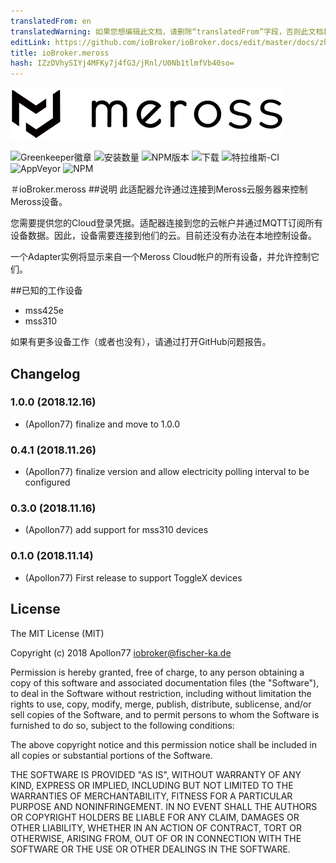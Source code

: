 ```yaml
---
translatedFrom: en
translatedWarning: 如果您想编辑此文档，请删除“translatedFrom”字段，否则此文档将再次自动翻译
editLink: https://github.com/ioBroker/ioBroker.docs/edit/master/docs/zh-cn/adapterref/iobroker.meross/README.md
title: ioBroker.meross
hash: IZzDVhySIYj4MFKy7j4fG3/jRnl/U0Nb1tlmfVb40so=
---
```

![商标](../../../en/adapterref/iobroker.meross/admin/meross-logo.png)

![Greenkeeper徽章](https://badges.greenkeeper.io/Apollon77/ioBroker.meross.svg)
![安装数量](http://iobroker.live/badges/meross-stable.svg)
![NPM版本](http://img.shields.io/npm/v/iobroker.meross.svg)
![下载](https://img.shields.io/npm/dm/iobroker.meross.svg)
![特拉维斯-CI](http://img.shields.io/travis/Apollon77/ioBroker.meross/master.svg)
![AppVeyor](https://ci.appveyor.com/api/projects/status/github/Apollon77/ioBroker.meross?branch=master&svg=true)
![NPM](https://nodei.co/npm/iobroker.meross.png?downloads=true)

＃ioBroker.meross
##说明
此适配器允许通过连接到Meross云服务器来控制Meross设备。

您需要提供您的Cloud登录凭据。适配器连接到您的云帐户并通过MQTT订阅所有设备数据。因此，设备需要连接到他们的云。目前还没有办法在本地控制设备。

一个Adapter实例将显示来自一个Meross Cloud帐户的所有设备，并允许控制它们。

##已知的工作设备
* mss425e
* mss310

如果有更多设备工作（或者也没有），请通过打开GitHub问题报告。

## Changelog

### 1.0.0 (2018.12.16)
* (Apollon77) finalize and move to 1.0.0

### 0.4.1 (2018.11.26)
* (Apollon77) finalize version and allow electricity polling interval to be configured

### 0.3.0 (2018.11.16)
* (Apollon77) add support for mss310 devices

### 0.1.0 (2018.11.14)
* (Apollon77) First release to support ToggleX devices

## License
The MIT License (MIT)

Copyright (c) 2018 Apollon77 <iobroker@fischer-ka.de>

Permission is hereby granted, free of charge, to any person obtaining a copy
of this software and associated documentation files (the "Software"), to deal
in the Software without restriction, including without limitation the rights
to use, copy, modify, merge, publish, distribute, sublicense, and/or sell
copies of the Software, and to permit persons to whom the Software is
furnished to do so, subject to the following conditions:

The above copyright notice and this permission notice shall be included in
all copies or substantial portions of the Software.

THE SOFTWARE IS PROVIDED "AS IS", WITHOUT WARRANTY OF ANY KIND, EXPRESS OR
IMPLIED, INCLUDING BUT NOT LIMITED TO THE WARRANTIES OF MERCHANTABILITY,
FITNESS FOR A PARTICULAR PURPOSE AND NONINFRINGEMENT. IN NO EVENT SHALL THE
AUTHORS OR COPYRIGHT HOLDERS BE LIABLE FOR ANY CLAIM, DAMAGES OR OTHER
LIABILITY, WHETHER IN AN ACTION OF CONTRACT, TORT OR OTHERWISE, ARISING FROM,
OUT OF OR IN CONNECTION WITH THE SOFTWARE OR THE USE OR OTHER DEALINGS IN
THE SOFTWARE.